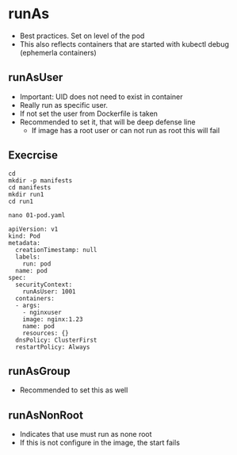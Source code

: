 # runAs 

  * Best practices. Set on level of the pod
  * This also reflects containers that are started with kubectl debug (ephemerla containers)


## runAsUser 

  * Important: UID does not need to exist in container 
  * Really run as specific user.
  * If not set the user from Dockerfile is taken
  * Recommended to set it, that will be deep defense line
    * If image has a root user or can not run as root this will fail 

## Execrcise 

```
cd
mkdir -p manifests
cd manifests
mkdir run1
cd run1
```

```
nano 01-pod.yaml
```

```
apiVersion: v1
kind: Pod
metadata:
  creationTimestamp: null
  labels:
    run: pod
  name: pod
spec:
  securityContext:
    runAsUser: 1001
  containers:
  - args:
    - nginxuser
    image: nginx:1.23
    name: pod
    resources: {}
  dnsPolicy: ClusterFirst
  restartPolicy: Always
```


## runAsGroup 

  * Recommended to set this as well 

## runAsNonRoot 

  * Indicates that use must run as none root
  * If this is not configure in the image, the start fails
